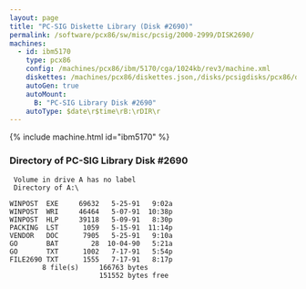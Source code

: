 ```yaml
---
layout: page
title: "PC-SIG Diskette Library (Disk #2690)"
permalink: /software/pcx86/sw/misc/pcsig/2000-2999/DISK2690/
machines:
  - id: ibm5170
    type: pcx86
    config: /machines/pcx86/ibm/5170/cga/1024kb/rev3/machine.xml
    diskettes: /machines/pcx86/diskettes.json,/disks/pcsigdisks/pcx86/diskettes.json
    autoGen: true
    autoMount:
      B: "PC-SIG Library Disk #2690"
    autoType: $date\r$time\rB:\rDIR\r
---
```


{% include machine.html id="ibm5170" %}

### Directory of PC-SIG Library Disk #2690

     Volume in drive A has no label
     Directory of A:\

    WINPOST  EXE     69632   5-25-91   9:02a
    WINPOST  WRI     46464   5-07-91  10:38p
    WINPOST  HLP     39118   5-09-91   8:30p
    PACKING  LST      1059   5-15-91  11:14p
    VENDOR   DOC      7905   5-25-91   9:10a
    GO       BAT        28  10-04-90   5:21a
    GO       TXT      1002   7-17-91   5:54p
    FILE2690 TXT      1555   7-17-91   8:17p
            8 file(s)     166763 bytes
                          151552 bytes free
